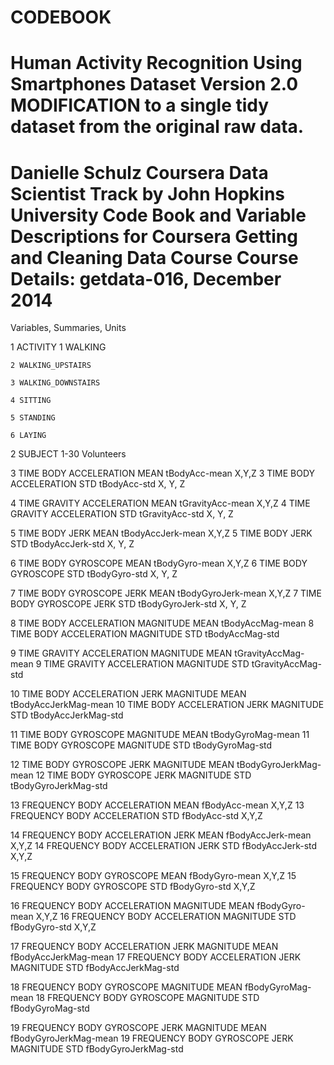 CODEBOOK
==================================================================
Human Activity Recognition Using Smartphones Dataset
Version 2.0
MODIFICATION to a single tidy dataset from the original raw data.
==================================================================
Danielle Schulz
Coursera Data Scientist Track by John Hopkins University
Code Book and Variable Descriptions for Coursera Getting and Cleaning Data Course 
Course Details: getdata-016, December 2014
==================================================================

Variables, Summaries, Units

1 ACTIVITY 
	1 WALKING
	
	2 WALKING_UPSTAIRS
	
	3 WALKING_DOWNSTAIRS

	4 SITTING
	
	5 STANDING

	6 LAYING


2 SUBJECT
	1-30 Volunteers

3 TIME BODY ACCELERATION MEAN
	tBodyAcc-mean X,Y,Z
3 TIME BODY ACCELERATION STD
	tBodyAcc-std X, Y, Z
	
4 TIME GRAVITY ACCELERATION MEAN
	tGravityAcc-mean X,Y,Z
4 TIME GRAVITY ACCELERATION STD
	tGravityAcc-std X, Y, Z
	
5 TIME BODY JERK MEAN
	tBodyAccJerk-mean X,Y,Z
5 TIME BODY JERK STD
	tBodyAccJerk-std X, Y, Z
	
6 TIME BODY GYROSCOPE MEAN
	tBodyGyro-mean X,Y,Z
6 TIME BODY GYROSCOPE STD
	tBodyGyro-std X, Y, Z
	
7 TIME BODY GYROSCOPE JERK MEAN
	tBodyGyroJerk-mean X,Y,Z
7 TIME BODY GYROSCOPE JERK STD
	tBodyGyroJerk-std X, Y, Z
	
8 TIME BODY ACCELERATION MAGNITUDE MEAN
	tBodyAccMag-mean 
8 TIME BODY ACCELERATION MAGNITUDE STD
	tBodyAccMag-std

9 TIME GRAVITY ACCELERATION MAGNITUDE MEAN
	tGravityAccMag-mean
9 TIME GRAVITY ACCELERATION MAGNITUDE STD
	tGravityAccMag-std
	
10 TIME BODY ACCELERATION JERK MAGNITUDE MEAN
	tBodyAccJerkMag-mean
10 TIME BODY ACCELERATION JERK MAGNITUDE STD
	tBodyAccJerkMag-std
	
11 TIME BODY GYROSCOPE MAGNITUDE MEAN
	tBodyGyroMag-mean
11 TIME BODY GYROSCOPE MAGNITUDE STD
	tBodyGyroMag-std

12 TIME BODY GYROSCOPE JERK MAGNITUDE MEAN
	tBodyGyroJerkMag-mean
12 TIME BODY GYROSCOPE JERK MAGNITUDE STD
	tBodyGyroJerkMag-std
	
13 FREQUENCY BODY ACCELERATION MEAN
	fBodyAcc-mean X,Y,Z
13 FREQUENCY BODY ACCELERATION STD
	fBodyAcc-std X,Y,Z
	
14 FREQUENCY BODY ACCELERATION JERK MEAN
	fBodyAccJerk-mean X,Y,Z
14 FREQUENCY BODY ACCELERATION JERK STD
	fBodyAccJerk-std X,Y,Z
	
15 FREQUENCY BODY GYROSCOPE MEAN
	fBodyGyro-mean X,Y,Z
15 FREQUENCY BODY GYROSCOPE STD
	fBodyGyro-std X,Y,Z
	
16 FREQUENCY BODY ACCELERATION MAGNITUDE MEAN
	fBodyGyro-mean X,Y,Z
16 FREQUENCY BODY ACCELERATION MAGNITUDE STD
	fBodyGyro-std X,Y,Z
	
17 FREQUENCY BODY ACCELERATION JERK MAGNITUDE MEAN
	fBodyAccJerkMag-mean
17 FREQUENCY BODY ACCELERATION JERK MAGNITUDE STD
	fBodyAccJerkMag-std
	
18 FREQUENCY BODY GYROSCOPE MAGNITUDE MEAN
	fBodyGyroMag-mean
18 FREQUENCY BODY GYROSCOPE MAGNITUDE STD
	fBodyGyroMag-std
	
19 FREQUENCY BODY GYROSCOPE JERK MAGNITUDE MEAN
	fBodyGyroJerkMag-mean
19 FREQUENCY BODY GYROSCOPE JERK MAGNITUDE STD
	fBodyGyroJerkMag-std

